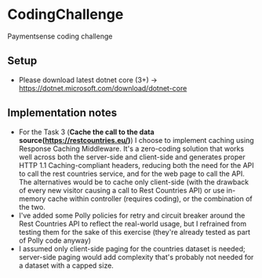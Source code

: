 # CodingChallenge
Paymentsense coding challenge

## Setup
* Please download latest dotnet core (3+) -> https://dotnet.microsoft.com/download/dotnet-core

## Implementation notes
* For the Task 3 (**Cache the call to the data source(https://restcountries.eu/)**) I choose to implement caching using Response Caching Middleware. It's a zero-coding solution that works well across both the server-side and client-side and generates proper HTTP 1.1 Caching-compliant headers, reducing both the need for the API to call the rest countries service, and for the web page to call the API. The alternatives would be to cache only client-side (with the drawback of every new visitor causing a call to Rest Countries API) or use in-memory cache within controller (requires coding), or the combination of the two.
* I've added some Polly policies for retry and circuit breaker around the Rest Countries API to reflect the real-world usage, but I refrained from testing them for the sake of this exercise (they're already tested as part of Polly code anyway)
* I assumed only client-side paging for the countries dataset is needed; server-side paging would add complexity that's probably not needed for a dataset with a capped size.
